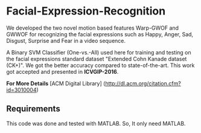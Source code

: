 # Facial-Expression-Recognition

  We developed the two novel motion based features Warp-GWOF and GWWOF for recognizing the facial expressions such as Happy, Anger, Sad, Disgust, Surprise and Fear in a video sequence.
  
  A Binary SVM Classifier (One-vs.-All) used here for training and testing on the facial expressions standard dataset "Extended Cohn
Kanade dataset (CK+)". We got the better accuracy compared to state-of-the-art. This work got accepted and presented in **ICVGIP-2016**.

**For More Details**
[ACM Digital Library] (http://dl.acm.org/citation.cfm?id=3010004)

## Requirements
This code was done and tested with MATLAB. So, It only need MATLAB.
